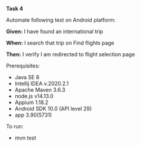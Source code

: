 **Task 4**

Automate following test on Android platform:

**Given:** I have found an international trip

**When:** I search that trip on Find flights page

**Then:** I verify I am redirected to flight selection page


Prerequisites:
* Java SE 8
* Intellij IDEA v.2020.2.1
* Apache Maven 3.6.3
* node.js v14.13.0
* Appium 1.18.2
* Android SDK 10.0 (API level 29)
* app 3.90(5731)

To run:
* mvn test
